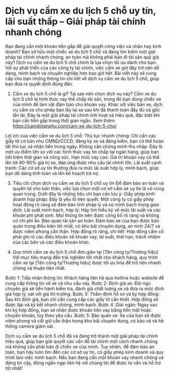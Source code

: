 # Dịch vụ cầm xe du lịch 5 chỗ uy tín, lãi suất thấp – Giải pháp tài chính nhanh chóng

Bạn đang cần một khoản tiền gấp để giải quyết công việc cá nhân hay kinh doanh? Bạn sở hữu một chiếc xe du lịch 5 chỗ và đang tìm kiếm một giải pháp tài chính nhanh chóng, an toàn mà không phải bán đi tài sản quý giá này? Dịch vụ cầm xe du lịch 5 chỗ chính là lựa chọn tối ưu dành cho bạn. Với sự phát triển của các công ty tài chính, việc cầm xe giờ đây trở nên dễ dàng, minh bạch và chuyên nghiệp hơn bao giờ hết. Bài viết này sẽ cung cấp cho bạn những thông tin chi tiết về dịch vụ cầm xe du lịch 5 chỗ, giúp bạn đưa ra quyết định đúng đắn.

1. Cầm xe du lịch 5 chỗ là gì? Tại sao nên chọn dịch vụ này?
Cầm xe du lịch 5 chỗ là hình thức vay thế chấp tài sản, trong đó bạn dùng chiếc xe của mình để làm vật đảm bảo cho khoản vay. Khác với việc bán xe, dịch vụ cầm xe cho phép bạn lấy lại xe sau khi đã thanh toán đầy đủ cả gốc lẫn lãi. Đây là một giải pháp tài chính linh hoạt và hiệu quả, đặc biệt khi bạn cần tiền gấp trong thời gian ngắn.
Xem thêm: https://camdotanphu.com/cam-xe-du-lich-5-cho/

Lợi ích của việc cầm xe du lịch 5 chỗ:
Thủ tục nhanh chóng: Chỉ cần các giấy tờ cơ bản như CMND/CCCD, đăng ký xe và đăng kiểm, bạn có thể hoàn tất thủ tục và nhận tiền trong ngày.
Không cần chứng minh thu nhập: Đây là một ưu điểm lớn so với các hình thức vay tín chấp tại ngân hàng, giúp bạn tiết kiệm thời gian và công sức.
Hạn mức vay cao: Giá trị khoản vay có thể lên tới 80-90% giá trị xe, đáp ứng được nhu cầu tài chính lớn.
Lãi suất cạnh tranh: Các cơ sở uy tín thường đưa ra mức lãi suất hợp lý, minh bạch, giúp bạn dễ dàng tính toán và lên kế hoạch trả nợ.

3. Tiêu chí chọn dịch vụ cầm xe du lịch 5 chỗ uy tín
Để đảm bảo an toàn và quyền lợi cho bản thân, việc lựa chọn một cơ sở cầm xe uy tín là vô cùng quan trọng. Dưới đây là những tiêu chí bạn cần lưu ý:
Giấy phép kinh doanh hợp pháp: Đây là yếu tố tiên quyết. Một công ty có giấy phép hoạt động rõ ràng sẽ đảm bảo tính pháp lý và sự minh bạch trong giao dịch.
Lãi suất minh bạch, hợp lý: Hãy tìm hiểu kỹ về mức lãi suất và các khoản phí phát sinh. Mọi thông tin nên được công bố rõ ràng và không có chi phí ẩn.
Bảo quản tài sản an toàn: Đảm bảo xe của bạn được bảo quản trong điều kiện tốt nhất, có kho bãi chuyên dụng, an ninh 24/7 và được niêm phong cẩn thận.
Hợp đồng rõ ràng, chi tiết: Hợp đồng cầm cố phải ghi rõ các điều khoản về khoản vay, lãi suất, thời hạn, trách nhiệm của các bên và các điều khoản khác.

4. Quy trình cầm xe du lịch 5 chỗ đơn giản tại [Tên công ty/Thương hiệu]
Với mục tiêu mang đến trải nghiệm tốt nhất cho khách hàng, quy trình cầm xe tại [Tên công ty/Thương hiệu] được tối ưu hóa để trở nên nhanh chóng và thuận tiện nhất.

Bước 1: Tiếp nhận thông tin: Khách hàng liên hệ qua hotline hoặc website để cung cấp thông tin về xe và nhu cầu vay.
Bước 2: Định giá xe: Đội ngũ chuyên gia sẽ tiến hành kiểm tra, đánh giá chất lượng xe và đưa ra mức định giá hợp lý, sát với giá thị trường.
Bước 3: Thẩm định hồ sơ và ký hợp đồng: Sau khi định giá, bạn chỉ cần cung cấp các giấy tờ cần thiết. Hợp đồng sẽ được lập và ký kết nhanh chóng, minh bạch.
Bước 4: Giải ngân: Ngay sau khi ký hợp đồng, bạn sẽ nhận được khoản tiền vay bằng tiền mặt hoặc chuyển khoản, tùy theo yêu cầu.
Bước 5: Bảo quản xe: Xe của bạn sẽ được niêm phong và cất giữ cẩn thận trong kho bãi chuyên dụng, có bảo vệ và hệ thống camera giám sát.


Dịch vụ cầm xe du lịch 5 chỗ đã và đang trở thành một giải pháp tài chính hiệu quả, giúp bạn giải quyết các vấn đề tài chính một cách nhanh chóng mà không cần phải bán đi chiếc xe của mình. Tuy nhiên, để đảm bảo an toàn, bạn hãy luôn tìm đến các cơ sở uy tín, có giấy phép kinh doanh và quy trình làm việc minh bạch. Nếu bạn đang cần một khoản vay nhanh chóng và đáng tin cậy, đừng ngần ngại liên hệ với chúng tôi để được tư vấn và hỗ trợ tốt nhất!
